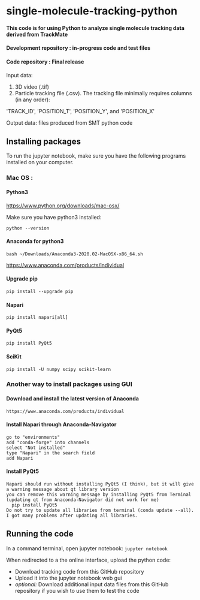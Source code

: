 # single-molecule-tracking-python
#### This code is for using Python to analyze single molecule tracking data derived from TrackMate 

#### Development repository : in-progress code and test files
#### Code repository : Final release 

Input data:     
1. 3D video (.tif) 
2. Particle tracking file (.csv). The tracking file minimally requires columns (in any order): 

  'TRACK_ID', 'POSITION_T', 'POSITION_Y', and 'POSITION_X'    

Output data: files produced from SMT python code

## Installing packages
To run the jupyter notebook, make sure you have the following programs installed on your computer.

### Mac OS : 

#### Python3 
https://www.python.org/downloads/mac-osx/

Make sure you have python3 installed: 

`python --version`


#### Anaconda for python3 
`bash ~/Downloads/Anaconda3-2020.02-MacOSX-x86_64.sh` 

https://www.anaconda.com/products/individual


#### Upgrade pip 
`pip install --upgrade pip`


#### Napari 
`pip install napari[all]`


#### PyQt5 
`pip install PyQt5`


#### SciKit 
`pip install -U numpy scipy scikit-learn`


### Another way to install packages using GUI

#### Download and install the latest version of Anaconda
    https://www.anaconda.com/products/individual

#### Install Napari through Anaconda-Navigator
    go to "environments"
    add "conda-forge" into channels
    select "Not installed"
    type "Napari" in the search field
    add Napari
    
#### Install PyQt5
    Napari should run without installing PyQt5 (I think), but it will give a warning message about qt library version
    you can remove this warning message by installing PyQt5 from Terminal (updating qt from Anaconda-Navigator did not work for me)
      pip install PyQt5
    Do not try to update all libraries from terminal (conda update --all). I got many problems after updating all libraries.

## Running the code 
In a command terminal, open jupyter notebook: 
`jupyter notebook` 

When redirected to a the online interface, upload the python code: 
* Download tracking code from this GitHub repository 
* Upload it into the jupyter notebook web gui
* *optional:* Download additional input data files from this GitHub repository if you wish to use them to test the code

